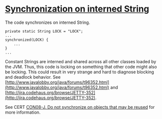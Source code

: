# [Synchronization on interned String](https://spotbugs.readthedocs.io/en/latest/bugDescriptions.html#DL_SYNCHRONIZATION_ON_SHARED_CONSTANT)

 The code synchronizes on interned String.

    private static String LOCK = "LOCK";
    ...
    synchronized(LOCK) {
        ...
    }
    ...

Constant Strings are interned and shared across all other classes loaded by the JVM. Thus, this code
is locking on something that other code might also be locking. This could result in very strange and hard to diagnose
blocking and deadlock behavior. See [http://www.javalobby.org/java/forums/t96352.html](http://www.javalobby.org/java/forums/t96352.html) and [http://jira.codehaus.org/browse/JETTY-352](http://jira.codehaus.org/browse/JETTY-352).

See CERT [CON08-J. Do not synchronize on objects that may be reused](https://www.securecoding.cert.org/confluence/display/java/CON08-J.+Do+not+synchronize+on+objects+that+may+be+reused) for more information.